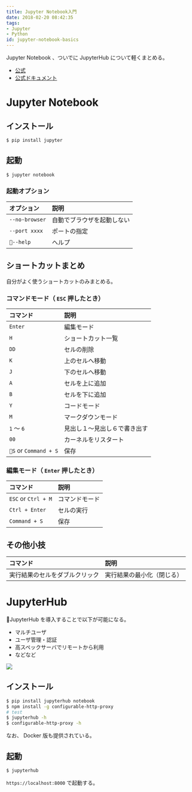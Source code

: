 ```yaml
---
title: Jupyter Notebook入門
date: 2018-02-20 08:42:35
tags:
- Jupyter
- Python
id: jupyter-notebook-basics
---
```


Jupyter Notebook 、ついでに JupyterHub について軽くまとめる。

- [公式](http://jupyter.org/)
- [公式ドキュメント](http://jupyter.org/documentation)

# Jupyter Notebook

## インストール

```bash
$ pip install jupyter
```

## 起動

```bash
$ jupyter notebook
```

### 起動オプション

|オプション|説明|
|:---|:---|
| `--no-browser` |自動でブラウザを起動しない|
| `--port xxxx` |ポートの指定|
| `--help` |ヘルプ|

## ショートカットまとめ

自分がよく使うショートカットのみまとめる。

### コマンドモード（ `ESC` 押したとき）

|コマンド|説明|
|:---|:---|
| `Enter` |編集モード|
| `H` |ショートカット一覧|
| `DD` |セルの削除|
| `K` |上のセルへ移動|
| `J` |下のセルへ移動|
| `A` |セルを上に追加|
| `B` |セルを下に追加|
| `Y` |コードモード|
| `M` |マークダウンモード|
| `1` 〜 `6` |見出し１〜見出し６で書き出す|
| `00` |カーネルをリスタート|
| `S` or `Command + S` |保存|

### 編集モード（ `Enter` 押したとき）

|コマンド|説明|
|:---|:---|
| `ESC` or `Ctrl + M` |コマンドモード|
| `Ctrl + Enter` |セルの実行|
| `Command + S` |保存|

## その他小技

|コマンド|説明|
|:---|:---|
|実行結果のセルをダブルクリック|実行結果の最小化（閉じる）|

# JupyterHub

JupyterHub を導入することで以下が可能になる。

- マルチユーザ
- ユーザ管理・認証
- 高スペックサーバでリモートから利用
- などなど

<img src="https://jupyterhub.readthedocs.io/en/stable/_images/jhub-parts.png" />

## インストール

```bash
$ pip install jupyterhub notebook
$ npm install -g configurable-http-proxy
# test
$ jupyterhub -h
$ configurable-http-proxy -h
```

なお、 Docker 版も提供されている。

## 起動

```bash
$ jupyterhub
```

`https://localhost:8000` で起動する。
